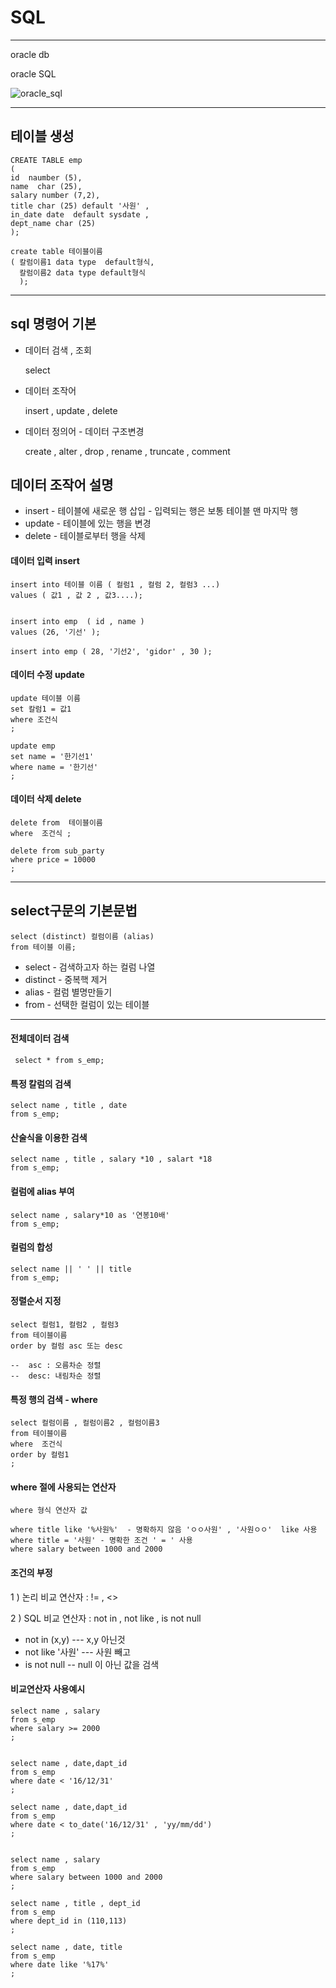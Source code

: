 # SQL

-----

oracle db

oracle SQL

![oracle_sql](https://user-images.githubusercontent.com/86302876/233829801-29ff8684-0623-4e67-8595-22a399f365d5.jpg )

-----------


## 테이블 생성 

    CREATE TABLE emp
    ( 
    id  naumber (5),
    name  char (25),
    salary number (7,2),
    title char (25) default '사원' ,
    in_date date  default sysdate ,
    dept_name char (25)
    );
    
    create table 테이블이름
    ( 칼럼이름1 data type  default형식,
      칼럼이름2 data type default형식
      );
      

------------------

## sql 명령어 기본

* 데이터 검색 , 조회

   select
 
* 데이터 조작어 
 
   insert , update , delete
 
* 데이터 정의어 - 데이터 구조변경
  
  create , alter , drop , rename , truncate , comment
  
## 데이터 조작어 설명
  
  * insert - 테이블에 새로운 행 삽입  -  입력되는 행은 보통 테이블 맨 마지막 행
  * update - 테이블에 있는 행을 변경
  * delete - 테이블로부터 행을 삭제

#### 데이터 입력 insert

    insert into 테이블 이름 ( 컬럼1 , 컬럼 2, 컬럼3 ...)
    values ( 값1 , 값 2 , 값3....);
      
    
    insert into emp  ( id , name )
    values (26, '기선' );
    
    insert into emp ( 28, '기선2', 'gidor' , 30 );
    
#### 데이터 수정 update

    update 테이블 이름
    set 칼럼1 = 값1 
    where 조건식
    ;
    
    update emp
    set name = '한기선1'
    where name = '한기선'
    ;
    
#### 데이터 삭제 delete

    delete from  테이블이름
    where  조건식 ;
    
    delete from sub_party
    where price = 10000 
    ;
    
--------   
    
## select구문의 기본문법

    select (distinct) 컬럼이름 (alias)
    from 테이블 이름;
 
* select - 검색하고자 하는 컬럼 나열
* distinct - 중복핵 제거
* alias - 컬럼 별명만들기
* from  - 선택한 컬럼이 있는 테이블

---


#### 전체데이터 검색
     select * from s_emp;

#### 특정 칼럼의 검색
    select name , title , date 
    from s_emp;
    
#### 산술식을 이용한 검색
    select name , title , salary *10 , salart *18
    from s_emp;
    
#### 컬럼에 alias 부여
    select name , salary*10 as '연봉10배'
    from s_emp;

#### 컬럼의 합성
    select name || ' ' || title
    from s_emp;
    
#### 정렬순서 지정
    select 컬럼1, 컬럼2 , 컬럼3
    from 테이블이름
    order by 컬럼 asc 또는 desc
    
    --  asc : 오름차순 정렬
    --  desc: 내림차순 정렬
        
#### 특정 행의 검색 - where
    select 컬럼이름 , 컬럼이름2 , 컬럼이름3 
    from 테이블이름
    where  조건식
    order by 컬럼1
    ;
    
#### where 절에 사용되는 연산자
    where 형식 연산자 값
    
    where title like '%사원%'  - 명확하지 않음 'ㅇㅇ사원' , '사원ㅇㅇ'  like 사용
    where title = '사원' - 명확한 조건 ' = ' 사용
    where salary between 1000 and 2000
    
#### 조건의 부정

1 ) 논리 비교 연산자  :  !=  , <>

2 ) SQL 비교 연산자 : not in , not like , is not null 
* not in (x,y)  --- x,y 아닌것
* not like '사원' --- 사원 빼고
* is not null -- null 이 아닌 값을 검색
    
#### 비교연산자 사용예시 
    
    select name , salary
    from s_emp
    where salary >= 2000
    ;
    
    
    select name , date,dapt_id
    from s_emp
    where date < '16/12/31'
    ;
    
    select name , date,dapt_id
    from s_emp
    where date < to_date('16/12/31' , 'yy/mm/dd')
    ;
    
    
    select name , salary 
    from s_emp
    where salary between 1000 and 2000
    ;
    
    select name , title , dept_id
    from s_emp
    where dept_id in (110,113)
    ;
    
    select name , date, title
    from s_emp
    where date like '%17%'
    ;
